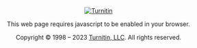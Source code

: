 

<!DOCTYPE html PUBLIC "-//W3C//DTD XHTML 1.0 Transitional//EN" "http://www.w3.org/TR/xhtml1/DTD/xhtml1-transitional.dtd">

<html lang="en" xml:lang="en" xmlns="http://www.w3.org/1999/xhtml">
<head>
<meta content="text/html; charset=utf-8" http-equiv="Content-Type"/>
<meta content="Turnitin, LLC" name="author"/>
<meta content="" name="keywords"/>
<meta content="" name="description"/>
<title>Turnitin</title>
<!-- Google Tag Manager -->
<script>(function(w,d,s,l,i){w[l]=w[l]||[];w[l].push({'gtm.start': new Date().getTime(),event:'gtm.js'});var f=d.getElementsByTagName(s)[0],j=d.createElement(s),dl=l!='dataLayer'?'&l='+l:'';j.async=true;j.src='https://www.googletagmanager.com/gtm.js?id='+i+dl;f.parentNode.insertBefore(j,f);})(window,document,'script','dataLayer','GTM-KZFSBQ4');</script>
<!-- End Google Tag Manager -->
<link href="/r/source/images/logos/company/turnitin-favicon.png" rel="icon"/>
<script type="text/javascript">
    window.NREUM||(NREUM={}),__nr_require=function(t,e,n){function r(n){if(!e[n]){var o=e[n]={exports:{}};t[n][0].call(o.exports,function(e){var o=t[n][1][e];return r(o||e)},o,o.exports)}return e[n].exports}if("function"==typeof __nr_require)return __nr_require;for(var o=0;o<n.length;o++)r(n[o]);return r}({1:[function(t,e,n){function r(t){try{s.console&&console.log(t)}catch(e){}}var o,i=t("ee"),a=t(21),s={};try{o=localStorage.getItem("__nr_flags").split(","),console&&"function"==typeof console.log&&(s.console=!0,o.indexOf("dev")!==-1&&(s.dev=!0),o.indexOf("nr_dev")!==-1&&(s.nrDev=!0))}catch(c){}s.nrDev&&i.on("internal-error",function(t){r(t.stack)}),s.dev&&i.on("fn-err",function(t,e,n){r(n.stack)}),s.dev&&(r("NR AGENT IN DEVELOPMENT MODE"),r("flags: "+a(s,function(t,e){return t}).join(", ")))},{}],2:[function(t,e,n){function r(t,e,n,r,s){try{l?l-=1:o(s||new UncaughtException(t,e,n),!0)}catch(f){try{i("ierr",[f,c.now(),!0])}catch(d){}}return"function"==typeof u&&u.apply(this,a(arguments))}function UncaughtException(t,e,n){this.message=t||"Uncaught error with no additional information",this.sourceURL=e,this.line=n}function o(t,e){var n=e?null:c.now();i("err",[t,n])}var i=t("handle"),a=t(22),s=t("ee"),c=t("loader"),f=t("gos"),u=window.onerror,d=!1,p="nr@seenError",l=0;c.features.err=!0,t(1),window.onerror=r;try{throw new Error}catch(h){"stack"in h&&(t(13),t(12),"addEventListener"in window&&t(6),c.xhrWrappable&&t(14),d=!0)}s.on("fn-start",function(t,e,n){d&&(l+=1)}),s.on("fn-err",function(t,e,n){d&&!n[p]&&(f(n,p,function(){return!0}),this.thrown=!0,o(n))}),s.on("fn-end",function(){d&&!this.thrown&&l>0&&(l-=1)}),s.on("internal-error",function(t){i("ierr",[t,c.now(),!0])})},{}],3:[function(t,e,n){t("loader").features.ins=!0},{}],4:[function(t,e,n){function r(){M++,N=y.hash,this[u]=g.now()}function o(){M--,y.hash!==N&&i(0,!0);var t=g.now();this[h]=~~this[h]+t-this[u],this[d]=t}function i(t,e){E.emit("newURL",[""+y,e])}function a(t,e){t.on(e,function(){this[e]=g.now()})}var s="-start",c="-end",f="-body",u="fn"+s,d="fn"+c,p="cb"+s,l="cb"+c,h="jsTime",m="fetch",v="addEventListener",w=window,y=w.location,g=t("loader");if(w[v]&&g.xhrWrappable){var b=t(10),x=t(11),E=t(8),O=t(6),P=t(13),R=t(7),T=t(14),L=t(9),j=t("ee"),S=j.get("tracer");t(15),g.features.spa=!0;var N,M=0;j.on(u,r),j.on(p,r),j.on(d,o),j.on(l,o),j.buffer([u,d,"xhr-done","xhr-resolved"]),O.buffer([u]),P.buffer(["setTimeout"+c,"clearTimeout"+s,u]),T.buffer([u,"new-xhr","send-xhr"+s]),R.buffer([m+s,m+"-done",m+f+s,m+f+c]),E.buffer(["newURL"]),b.buffer([u]),x.buffer(["propagate",p,l,"executor-err","resolve"+s]),S.buffer([u,"no-"+u]),L.buffer(["new-jsonp","cb-start","jsonp-error","jsonp-end"]),a(T,"send-xhr"+s),a(j,"xhr-resolved"),a(j,"xhr-done"),a(R,m+s),a(R,m+"-done"),a(L,"new-jsonp"),a(L,"jsonp-end"),a(L,"cb-start"),E.on("pushState-end",i),E.on("replaceState-end",i),w[v]("hashchange",i,!0),w[v]("load",i,!0),w[v]("popstate",function(){i(0,M>1)},!0)}},{}],5:[function(t,e,n){function r(t){}if(window.performance&&window.performance.timing&&window.performance.getEntriesByType){var o=t("ee"),i=t("handle"),a=t(13),s=t(12),c="learResourceTimings",f="addEventListener",u="resourcetimingbufferfull",d="bstResource",p="resource",l="-start",h="-end",m="fn"+l,v="fn"+h,w="bstTimer",y="pushState",g=t("loader");g.features.stn=!0,t(8);var b=NREUM.o.EV;o.on(m,function(t,e){var n=t[0];n instanceof b&&(this.bstStart=g.now())}),o.on(v,function(t,e){var n=t[0];n instanceof b&&i("bst",[n,e,this.bstStart,g.now()])}),a.on(m,function(t,e,n){this.bstStart=g.now(),this.bstType=n}),a.on(v,function(t,e){i(w,[e,this.bstStart,g.now(),this.bstType])}),s.on(m,function(){this.bstStart=g.now()}),s.on(v,function(t,e){i(w,[e,this.bstStart,g.now(),"requestAnimationFrame"])}),o.on(y+l,function(t){this.time=g.now(),this.startPath=location.pathname+location.hash}),o.on(y+h,function(t){i("bstHist",[location.pathname+location.hash,this.startPath,this.time])}),f in window.performance&&(window.performance["c"+c]?window.performance[f](u,function(t){i(d,[window.performance.getEntriesByType(p)]),window.performance["c"+c]()},!1):window.performance[f]("webkit"+u,function(t){i(d,[window.performance.getEntriesByType(p)]),window.performance["webkitC"+c]()},!1)),document[f]("scroll",r,{passive:!0}),document[f]("keypress",r,!1),document[f]("click",r,!1)}},{}],6:[function(t,e,n){function r(t){for(var e=t;e&&!e.hasOwnProperty(u);)e=Object.getPrototypeOf(e);e&&o(e)}function o(t){s.inPlace(t,[u,d],"-",i)}function i(t,e){return t[1]}var a=t("ee").get("events"),s=t(24)(a,!0),c=t("gos"),f=XMLHttpRequest,u="addEventListener",d="removeEventListener";e.exports=a,"getPrototypeOf"in Object?(r(document),r(window),r(f.prototype)):f.prototype.hasOwnProperty(u)&&(o(window),o(f.prototype)),a.on(u+"-start",function(t,e){var n=t[1],r=c(n,"nr@wrapped",function(){function t(){if("function"==typeof n.handleEvent)return n.handleEvent.apply(n,arguments)}var e={object:t,"function":n}[typeof n];return e?s(e,"fn-",null,e.name||"anonymous"):n});this.wrapped=t[1]=r}),a.on(d+"-start",function(t){t[1]=this.wrapped||t[1]})},{}],7:[function(t,e,n){function r(t,e,n){var r=t[e];"function"==typeof r&&(t[e]=function(){var t=r.apply(this,arguments);return o.emit(n+"start",arguments,t),t.then(function(e){return o.emit(n+"end",[null,e],t),e},function(e){throw o.emit(n+"end",[e],t),e})})}var o=t("ee").get("fetch"),i=t(21);e.exports=o;var a=window,s="fetch-",c=s+"body-",f=["arrayBuffer","blob","json","text","formData"],u=a.Request,d=a.Response,p=a.fetch,l="prototype";u&&d&&p&&(i(f,function(t,e){r(u[l],e,c),r(d[l],e,c)}),r(a,"fetch",s),o.on(s+"end",function(t,e){var n=this;if(e){var r=e.headers.get("content-length");null!==r&&(n.rxSize=r),o.emit(s+"done",[null,e],n)}else o.emit(s+"done",[t],n)}))},{}],8:[function(t,e,n){var r=t("ee").get("history"),o=t(24)(r);e.exports=r,o.inPlace(window.history,["pushState","replaceState"],"-")},{}],9:[function(t,e,n){function r(t){function e(){c.emit("jsonp-end",[],p),t.removeEventListener("load",e,!1),t.removeEventListener("error",n,!1)}function n(){c.emit("jsonp-error",[],p),c.emit("jsonp-end",[],p),t.removeEventListener("load",e,!1),t.removeEventListener("error",n,!1)}var r=t&&"string"==typeof t.nodeName&&"script"===t.nodeName.toLowerCase();if(r){var o="function"==typeof t.addEventListener;if(o){var a=i(t.src);if(a){var u=s(a),d="function"==typeof u.parent[u.key];if(d){var p={};f.inPlace(u.parent,[u.key],"cb-",p),t.addEventListener("load",e,!1),t.addEventListener("error",n,!1),c.emit("new-jsonp",[t.src],p)}}}}}function o(){return"addEventListener"in window}function i(t){var e=t.match(u);return e?e[1]:null}function a(t,e){var n=t.match(p),r=n[1],o=n[3];return o?a(o,e[r]):e[r]}function s(t){var e=t.match(d);return e&&e.length>=3?{key:e[2],parent:a(e[1],window)}:{key:t,parent:window}}var c=t("ee").get("jsonp"),f=t(24)(c);if(e.exports=c,o()){var u=/[?&](?:callback|cb)=([^&#]+)/,d=/(.*)\.([^.]+)/,p=/^(\w+)(\.|$)(.*)$/,l=["appendChild","insertBefore","replaceChild"];f.inPlace(HTMLElement.prototype,l,"dom-"),f.inPlace(HTMLHeadElement.prototype,l,"dom-"),f.inPlace(HTMLBodyElement.prototype,l,"dom-"),c.on("dom-start",function(t){r(t[0])})}},{}],10:[function(t,e,n){var r=t("ee").get("mutation"),o=t(24)(r),i=NREUM.o.MO;e.exports=r,i&&(window.MutationObserver=function(t){return this instanceof i?new i(o(t,"fn-")):i.apply(this,arguments)},MutationObserver.prototype=i.prototype)},{}],11:[function(t,e,n){function r(t){var e=a.context(),n=s(t,"executor-",e),r=new f(n);return a.context(r).getCtx=function(){return e},a.emit("new-promise",[r,e],e),r}function o(t,e){return e}var i=t(24),a=t("ee").get("promise"),s=i(a),c=t(21),f=NREUM.o.PR;e.exports=a,f&&(window.Promise=r,["all","race"].forEach(function(t){var e=f[t];f[t]=function(n){function r(t){return function(){a.emit("propagate",[null,!o],i),o=o||!t}}var o=!1;c(n,function(e,n){Promise.resolve(n).then(r("all"===t),r(!1))});var i=e.apply(f,arguments),s=f.resolve(i);return s}}),["resolve","reject"].forEach(function(t){var e=f[t];f[t]=function(t){var n=e.apply(f,arguments);return t!==n&&a.emit("propagate",[t,!0],n),n}}),f.prototype["catch"]=function(t){return this.then(null,t)},f.prototype=Object.create(f.prototype,{constructor:{value:r}}),c(Object.getOwnPropertyNames(f),function(t,e){try{r[e]=f[e]}catch(n){}}),a.on("executor-start",function(t){t[0]=s(t[0],"resolve-",this),t[1]=s(t[1],"resolve-",this)}),a.on("executor-err",function(t,e,n){t[1](n)}),s.inPlace(f.prototype,["then"],"then-",o),a.on("then-start",function(t,e){this.promise=e,t[0]=s(t[0],"cb-",this),t[1]=s(t[1],"cb-",this)}),a.on("then-end",function(t,e,n){this.nextPromise=n;var r=this.promise;a.emit("propagate",[r,!0],n)}),a.on("cb-end",function(t,e,n){a.emit("propagate",[n,!0],this.nextPromise)}),a.on("propagate",function(t,e,n){this.getCtx&&!e||(this.getCtx=function(){if(t instanceof Promise)var e=a.context(t);return e&&e.getCtx?e.getCtx():this})}),r.toString=function(){return""+f})},{}],12:[function(t,e,n){var r=t("ee").get("raf"),o=t(24)(r),i="equestAnimationFrame";e.exports=r,o.inPlace(window,["r"+i,"mozR"+i,"webkitR"+i,"msR"+i],"raf-"),r.on("raf-start",function(t){t[0]=o(t[0],"fn-")})},{}],13:[function(t,e,n){function r(t,e,n){t[0]=a(t[0],"fn-",null,n)}function o(t,e,n){this.method=n,this.timerDuration=isNaN(t[1])?0:+t[1],t[0]=a(t[0],"fn-",this,n)}var i=t("ee").get("timer"),a=t(24)(i),s="setTimeout",c="setInterval",f="clearTimeout",u="-start",d="-";e.exports=i,a.inPlace(window,[s,"setImmediate"],s+d),a.inPlace(window,[c],c+d),a.inPlace(window,[f,"clearImmediate"],f+d),i.on(c+u,r),i.on(s+u,o)},{}],14:[function(t,e,n){function r(t,e){d.inPlace(e,["onreadystatechange"],"fn-",s)}function o(){var t=this,e=u.context(t);t.readyState>3&&!e.resolved&&(e.resolved=!0,u.emit("xhr-resolved",[],t)),d.inPlace(t,y,"fn-",s)}function i(t){g.push(t),h&&(x?x.then(a):v?v(a):(E=-E,O.data=E))}function a(){for(var t=0;t<g.length;t++)r([],g[t]);g.length&&(g=[])}function s(t,e){return e}function c(t,e){for(var n in t)e[n]=t[n];return e}t(6);var f=t("ee"),u=f.get("xhr"),d=t(24)(u),p=NREUM.o,l=p.XHR,h=p.MO,m=p.PR,v=p.SI,w="readystatechange",y=["onload","onerror","onabort","onloadstart","onloadend","onprogress","ontimeout"],g=[];e.exports=u;var b=window.XMLHttpRequest=function(t){var e=new l(t);try{u.emit("new-xhr",[e],e),e.addEventListener(w,o,!1)}catch(n){try{u.emit("internal-error",[n])}catch(r){}}return e};if(c(l,b),b.prototype=l.prototype,d.inPlace(b.prototype,["open","send"],"-xhr-",s),u.on("send-xhr-start",function(t,e){r(t,e),i(e)}),u.on("open-xhr-start",r),h){var x=m&&m.resolve();if(!v&&!m){var E=1,O=document.createTextNode(E);new h(a).observe(O,{characterData:!0})}}else f.on("fn-end",function(t){t[0]&&t[0].type===w||a()})},{}],15:[function(t,e,n){function r(t){var e=this.params,n=this.metrics;if(!this.ended){this.ended=!0;for(var r=0;r<d;r++)t.removeEventListener(u[r],this.listener,!1);if(!e.aborted){if(n.duration=a.now()-this.startTime,4===t.readyState){e.status=t.status;var i=o(t,this.lastSize);if(i&&(n.rxSize=i),this.sameOrigin){var c=t.getResponseHeader("X-NewRelic-App-Data");c&&(e.cat=c.split(", ").pop())}}else e.status=0;n.cbTime=this.cbTime,f.emit("xhr-done",[t],t),s("xhr",[e,n,this.startTime])}}}function o(t,e){var n=t.responseType;if("json"===n&&null!==e)return e;var r="arraybuffer"===n||"blob"===n||"json"===n?t.response:t.responseText;return h(r)}function i(t,e){var n=c(e),r=t.params;r.host=n.hostname+":"+n.port,r.pathname=n.pathname,t.sameOrigin=n.sameOrigin}var a=t("loader");if(a.xhrWrappable){var s=t("handle"),c=t(16),f=t("ee"),u=["load","error","abort","timeout"],d=u.length,p=t("id"),l=t(19),h=t(18),m=window.XMLHttpRequest;a.features.xhr=!0,t(14),f.on("new-xhr",function(t){var e=this;e.totalCbs=0,e.called=0,e.cbTime=0,e.end=r,e.ended=!1,e.xhrGuids={},e.lastSize=null,l&&(l>34||l<10)||window.opera||t.addEventListener("progress",function(t){e.lastSize=t.loaded},!1)}),f.on("open-xhr-start",function(t){this.params={method:t[0]},i(this,t[1]),this.metrics={}}),f.on("open-xhr-end",function(t,e){"loader_config"in NREUM&&"xpid"in NREUM.loader_config&&this.sameOrigin&&e.setRequestHeader("X-NewRelic-ID",NREUM.loader_config.xpid)}),f.on("send-xhr-start",function(t,e){var n=this.metrics,r=t[0],o=this;if(n&&r){var i=h(r);i&&(n.txSize=i)}this.startTime=a.now(),this.listener=function(t){try{"abort"===t.type&&(o.params.aborted=!0),("load"!==t.type||o.called===o.totalCbs&&(o.onloadCalled||"function"!=typeof e.onload))&&o.end(e)}catch(n){try{f.emit("internal-error",[n])}catch(r){}}};for(var s=0;s<d;s++)e.addEventListener(u[s],this.listener,!1)}),f.on("xhr-cb-time",function(t,e,n){this.cbTime+=t,e?this.onloadCalled=!0:this.called+=1,this.called!==this.totalCbs||!this.onloadCalled&&"function"==typeof n.onload||this.end(n)}),f.on("xhr-load-added",function(t,e){var n=""+p(t)+!!e;this.xhrGuids&&!this.xhrGuids[n]&&(this.xhrGuids[n]=!0,this.totalCbs+=1)}),f.on("xhr-load-removed",function(t,e){var n=""+p(t)+!!e;this.xhrGuids&&this.xhrGuids[n]&&(delete this.xhrGuids[n],this.totalCbs-=1)}),f.on("addEventListener-end",function(t,e){e instanceof m&&"load"===t[0]&&f.emit("xhr-load-added",[t[1],t[2]],e)}),f.on("removeEventListener-end",function(t,e){e instanceof m&&"load"===t[0]&&f.emit("xhr-load-removed",[t[1],t[2]],e)}),f.on("fn-start",function(t,e,n){e instanceof m&&("onload"===n&&(this.onload=!0),("load"===(t[0]&&t[0].type)||this.onload)&&(this.xhrCbStart=a.now()))}),f.on("fn-end",function(t,e){this.xhrCbStart&&f.emit("xhr-cb-time",[a.now()-this.xhrCbStart,this.onload,e],e)})}},{}],16:[function(t,e,n){e.exports=function(t){var e=document.createElement("a"),n=window.location,r={};e.href=t,r.port=e.port;var o=e.href.split("://");!r.port&&o[1]&&(r.port=o[1].split("/")[0].split("@").pop().split(":")[1]),r.port&&"0"!==r.port||(r.port="https"===o[0]?"443":"80"),r.hostname=e.hostname||n.hostname,r.pathname=e.pathname,r.protocol=o[0],"/"!==r.pathname.charAt(0)&&(r.pathname="/"+r.pathname);var i=!e.protocol||":"===e.protocol||e.protocol===n.protocol,a=e.hostname===document.domain&&e.port===n.port;return r.sameOrigin=i&&(!e.hostname||a),r}},{}],17:[function(t,e,n){function r(){}function o(t,e,n){return function(){return i(t,[f.now()].concat(s(arguments)),e?null:this,n),e?void 0:this}}var i=t("handle"),a=t(21),s=t(22),c=t("ee").get("tracer"),f=t("loader"),u=NREUM;"undefined"==typeof window.newrelic&&(newrelic=u);var d=["setPageViewName","setCustomAttribute","setErrorHandler","finished","addToTrace","inlineHit","addRelease"],p="api-",l=p+"ixn-";a(d,function(t,e){u[e]=o(p+e,!0,"api")}),u.addPageAction=o(p+"addPageAction",!0),u.setCurrentRouteName=o(p+"routeName",!0),e.exports=newrelic,u.interaction=function(){return(new r).get()};var h=r.prototype={createTracer:function(t,e){var n={},r=this,o="function"==typeof e;return i(l+"tracer",[f.now(),t,n],r),function(){if(c.emit((o?"":"no-")+"fn-start",[f.now(),r,o],n),o)try{return e.apply(this,arguments)}catch(t){throw c.emit("fn-err",[arguments,this,t],n),t}finally{c.emit("fn-end",[f.now()],n)}}}};a("actionText,setName,setAttribute,save,ignore,onEnd,getContext,end,get".split(","),function(t,e){h[e]=o(l+e)}),newrelic.noticeError=function(t,e){"string"==typeof t&&(t=new Error(t)),i("err",[t,f.now(),!1,e])}},{}],18:[function(t,e,n){e.exports=function(t){if("string"==typeof t&&t.length)return t.length;if("object"==typeof t){if("undefined"!=typeof ArrayBuffer&&t instanceof ArrayBuffer&&t.byteLength)return t.byteLength;if("undefined"!=typeof Blob&&t instanceof Blob&&t.size)return t.size;if(!("undefined"!=typeof FormData&&t instanceof FormData))try{return JSON.stringify(t).length}catch(e){return}}}},{}],19:[function(t,e,n){var r=0,o=navigator.userAgent.match(/Firefox[\/\s](\d+\.\d+)/);o&&(r=+o[1]),e.exports=r},{}],20:[function(t,e,n){function r(t,e){if(!o)return!1;if(t!==o)return!1;if(!e)return!0;if(!i)return!1;for(var n=i.split("."),r=e.split("."),a=0;a<r.length;a++)if(r[a]!==n[a])return!1;return!0}var o=null,i=null,a=/Version\/(\S+)\s+Safari/;if(navigator.userAgent){var s=navigator.userAgent,c=s.match(a);c&&s.indexOf("Chrome")===-1&&s.indexOf("Chromium")===-1&&(o="Safari",i=c[1])}e.exports={agent:o,version:i,match:r}},{}],21:[function(t,e,n){function r(t,e){var n=[],r="",i=0;for(r in t)o.call(t,r)&&(n[i]=e(r,t[r]),i+=1);return n}var o=Object.prototype.hasOwnProperty;e.exports=r},{}],22:[function(t,e,n){function r(t,e,n){e||(e=0),"undefined"==typeof n&&(n=t?t.length:0);for(var r=-1,o=n-e||0,i=Array(o<0?0:o);++r<o;)i[r]=t[e+r];return i}e.exports=r},{}],23:[function(t,e,n){e.exports={exists:"undefined"!=typeof window.performance&&window.performance.timing&&"undefined"!=typeof window.performance.timing.navigationStart}},{}],24:[function(t,e,n){function r(t){return!(t&&t instanceof Function&&t.apply&&!t[a])}var o=t("ee"),i=t(22),a="nr@original",s=Object.prototype.hasOwnProperty,c=!1;e.exports=function(t,e){function n(t,e,n,o){function nrWrapper(){var r,a,s,c;try{a=this,r=i(arguments),s="function"==typeof n?n(r,a):n||{}}catch(f){p([f,"",[r,a,o],s])}u(e+"start",[r,a,o],s);try{return c=t.apply(a,r)}catch(d){throw u(e+"err",[r,a,d],s),d}finally{u(e+"end",[r,a,c],s)}}return r(t)?t:(e||(e=""),nrWrapper[a]=t,d(t,nrWrapper),nrWrapper)}function f(t,e,o,i){o||(o="");var a,s,c,f="-"===o.charAt(0);for(c=0;c<e.length;c++)s=e[c],a=t[s],r(a)||(t[s]=n(a,f?s+o:o,i,s))}function u(n,r,o){if(!c||e){var i=c;c=!0;try{t.emit(n,r,o,e)}catch(a){p([a,n,r,o])}c=i}}function d(t,e){if(Object.defineProperty&&Object.keys)try{var n=Object.keys(t);return n.forEach(function(n){Object.defineProperty(e,n,{get:function(){return t[n]},set:function(e){return t[n]=e,e}})}),e}catch(r){p([r])}for(var o in t)s.call(t,o)&&(e[o]=t[o]);return e}function p(e){try{t.emit("internal-error",e)}catch(n){}}return t||(t=o),n.inPlace=f,n.flag=a,n}},{}],ee:[function(t,e,n){function r(){}function o(t){function e(t){return t&&t instanceof r?t:t?c(t,s,i):i()}function n(n,r,o,i){if(!p.aborted||i){t&&t(n,r,o);for(var a=e(o),s=m(n),c=s.length,f=0;f<c;f++)s[f].apply(a,r);var d=u[g[n]];return d&&d.push([b,n,r,a]),a}}function l(t,e){y[t]=m(t).concat(e)}function h(t,e){var n=y[t];if(n)for(var r=0;r<n.length;r++)n[r]===e&&n.splice(r,1)}function m(t){return y[t]||[]}function v(t){return d[t]=d[t]||o(n)}function w(t,e){f(t,function(t,n){e=e||"feature",g[n]=e,e in u||(u[e]=[])})}var y={},g={},b={on:l,addEventListener:l,removeEventListener:h,emit:n,get:v,listeners:m,context:e,buffer:w,abort:a,aborted:!1};return b}function i(){return new r}function a(){(u.api||u.feature)&&(p.aborted=!0,u=p.backlog={})}var s="nr@context",c=t("gos"),f=t(21),u={},d={},p=e.exports=o();p.backlog=u},{}],gos:[function(t,e,n){function r(t,e,n){if(o.call(t,e))return t[e];var r=n();if(Object.defineProperty&&Object.keys)try{return Object.defineProperty(t,e,{value:r,writable:!0,enumerable:!1}),r}catch(i){}return t[e]=r,r}var o=Object.prototype.hasOwnProperty;e.exports=r},{}],handle:[function(t,e,n){function r(t,e,n,r){o.buffer([t],r),o.emit(t,e,n)}var o=t("ee").get("handle");e.exports=r,r.ee=o},{}],id:[function(t,e,n){function r(t){var e=typeof t;return!t||"object"!==e&&"function"!==e?-1:t===window?0:a(t,i,function(){return o++})}var o=1,i="nr@id",a=t("gos");e.exports=r},{}],loader:[function(t,e,n){function r(){if(!E++){var t=x.info=NREUM.info,e=l.getElementsByTagName("script")[0];if(setTimeout(u.abort,3e4),!(t&&t.licenseKey&&t.applicationID&&e))return u.abort();f(g,function(e,n){t[e]||(t[e]=n)}),c("mark",["onload",a()+x.offset],null,"api");var n=l.createElement("script");n.src="https://"+t.agent,e.parentNode.insertBefore(n,e)}}function o(){"complete"===l.readyState&&i()}function i(){c("mark",["domContent",a()+x.offset],null,"api")}function a(){return O.exists&&performance.now?Math.round(performance.now()):(s=Math.max((new Date).getTime(),s))-x.offset}var s=(new Date).getTime(),c=t("handle"),f=t(21),u=t("ee"),d=t(20),p=window,l=p.document,h="addEventListener",m="attachEvent",v=p.XMLHttpRequest,w=v&&v.prototype;NREUM.o={ST:setTimeout,SI:p.setImmediate,CT:clearTimeout,XHR:v,REQ:p.Request,EV:p.Event,PR:p.Promise,MO:p.MutationObserver};var y=""+location,g={beacon:"bam.nr-data.net",errorBeacon:"bam.nr-data.net",agent:"js-agent.newrelic.com/nr-spa-1118.min.js"},b=v&&w&&w[h]&&!/CriOS/.test(navigator.userAgent),x=e.exports={offset:s,now:a,origin:y,features:{},xhrWrappable:b,userAgent:d};t(17),l[h]?(l[h]("DOMContentLoaded",i,!1),p[h]("load",r,!1)):(l[m]("onreadystatechange",o),p[m]("onload",r)),c("mark",["firstbyte",s],null,"api");var E=0,O=t(23)},{}]},{},["loader",2,15,5,3,4]);
    ;NREUM.info={beacon:"bam.nr-data.net",errorBeacon:"bam.nr-data.net",licenseKey:"56a7605095",applicationID:"282479739",sa:1}
</script>
<script type="text/javascript">

    window.getQueryParam = function (name) {
        var results = new RegExp('[\?&]' + name + '=([^&#]*)').exec(window.location.search);
        return (results !== null) ? results[1] || 0 : false;
    };

    var environment = 'development';
    if (window.location.hostname.indexOf('sandbox') !== -1) {
        environment = 'sandbox';
    } else if (window.location.hostname.indexOf('sprint') !== -1) {
        environment = 'sprint';
    } else if (window.location.hostname.indexOf('turnitinuk.com') !== -1) {
        environment = 'production_uk';
    } else if (window.location.hostname.indexOf('turnitin.us.com') !== -1) {
        environment = 'production';
    }

    window.addNewRelicEvent = function (name, attributes = {}) {

        // Set some global attributes to apply to all NR events
        attributes.environment = environment;
        attributes.language = window.getQueryParam('lang');

        newrelic.addPageAction(name, attributes);
    };

</script>
<link href="/r/build/css/tii/199a5c9fb1778bc5cfef0d515b452a28cb_tii_core.css" media="all" rel="stylesheet" type="text/css"/>
<link href="/r/build/css/tii/b384feb3ef42d96072ab2833cb82ef21cb_tii_cms_logged_out.css" media="all" rel="stylesheet" type="text/css"/>
<script src="/r/build/jsloc/f5302ba9830fca1fd7c0a909934678d0cb_en_us.js" type="text/javascript"></script>
<script>
    var curr_lang = 'en_us';
</script>
<script src="/r/build/js/tii/5bca98ed88998c9829facb03344b6962cb_jquery-1.7.2.js" type="text/javascript"></script>
<script src="/r/build/js/tii/4d2f2c3cbf9401691a7eecf6ce8d1884cb_tii_login.js" type="text/javascript"></script>
<script type="text/javascript">
    IP.control.FieldValidator.OverrideValidationProfiles = {
        email: {
            validateEvent: 'change'
        },
        password: {
            validateEvent: 'change'
        }
    };
</script>
</head>
<body class="saBody">
<!-- Google Tag Manager (noscript) -->
<noscript><iframe height="0" src="https://www.googletagmanager.com/ns.html?id=GTM-KZFSBQ4" style="display:none;visibility:hidden" width="0"></iframe></noscript>
<!-- End Google Tag Manager (noscript) -->
<div align="center">
<div class="saPageContent">
<form accept-charset="utf-8" class="__validate" method="POST" name="FormName"><input name="javascript_enabled" type="hidden" value="0"/>
<div class="saLogo">
<a href="http://www.turnitin.us.com"><img alt="Turnitin" border="0" src="/r/build/images/logos/product/a94bbc48292e3b6e54b776e608d10ad5cb_turnitin-login-page-logo-2022.png"/></a><br/>
</div>
<div style="clear:both"></div>
<div class="noscript">
<div class="ibox_form">
<div class="ibox_form_body">
<p>
                            This web page requires javascript to be enabled in your browser.
                            <br/>
</p>
</div>
</div>
</div>
<div id="ibox_form" style="text-align:left;display:none;">
<div class="saFormHeaderProd">Log in to Turnitin</div>
<div class="ip_forms" id="ibox_form_body">
<div class="ip_form_row">
<label for="email">Email address </label>
<div class="ip_text_field">
<div class="ip_valid_inidicator">
<input class="__required __validateProfile:email" id="email" name="email" size="20" tabindex="3" type="text" value="">
</input></div>
</div>
</div>
<div class="ip_form_row">
<label for="password">Password</label>
<div class="ip_text_field">
<div class="ip_valid_inidicator">
<input class="__required" id="password" name="user_password" size="20" tabindex="3" type="password" value=""/>
</div>
</div>
</div>
<!-- SUBMIT BUTTON -->
<div class="saSubmit" style="padding-top: .5em; padding-left: 0;">
<noscript><input name="javascript_off" type="hidden" value="1"/></noscript>
<input class="submit" name="submit" tabindex="4" type="submit" value="Log in"/>
<div class="sso-divider">
<span>or</span>
</div>
<div class="sso-buttons">
<a align="right" href="https://tii-connect-california.turnitin.us.com/sso/oauth/google/start?service=TFS&amp;lang=en_us"><img alt="Log in with Google" src="/r/build/images/new_dynamic/fe5dc33c0da6e55e0c88930f793bb4cdcb_google_sso_207x46.png"/></a>
<a align="right" href="https://tii-connect-california.turnitin.us.com/sso/oauth/clever/start?service=TFS"><img alt="Log in with Clever" src="/r/build/images/new_dynamic/b64b407c29c1ce656c4f219276c44011cb_clever_login_207x46.png"/></a>
</div>
<div class="clear"></div>
</div>
<p>Forgotten your password? <a href="/password_reset1.asp?r=67.3534343581103&amp;svr=6&amp;session-id=&amp;lang=en_us&amp;" tabindex="3" title="">Click here.</a><br/>
                    Need more help? <a href="https://help.turnitin.us.com/feedback-studio/trouble-logging-in.htm" tabindex="3" title="">Click here.</a></p>
<p style="margin: 2em 0;"><span style="font-weight: bold; font-size: 18px;">New user?</span> <a href="/newuser_type.asp?r=67.3534343581103&amp;svr=6&amp;session-id=&amp;lang=en_us&amp;" tabindex="3" title="">Click here.</a></p>
<p style="padding-top: .5em; margin-bottom: 0;"><a href="https://help.turnitin.us.com/Privacy_and_Security/Privacy_and_Security.htm" tabindex="3" title="">Privacy Policy</a></p>
<p>We take your privacy very seriously. We do not share your details for marketing purposes with any external companies. Your information may only be shared with our third party partners so that we may offer our service.</p>
</div>
</div>
<div class="saSubmit">
</div>
<div class="saFooter">
<div style="margin-top: 5px; text-align: center;">Copyright © 1998 – 2023 <a href="http://www.turnitin.us.com" target="_blank">Turnitin, LLC</a>. All rights reserved.</div>
</div>
<br/>
</form>
</div>
</div>
<script>
    jQuery(document).ready(
        function($) {
            $("#ibox_form").css("display", "block");
            $(".noscript").css("display", "none");

            try {
                var fpPromise = import("/r/build/js/tii/1dc0524e24cc01f176e3cec8bd0af1e1cb_gb_fp.js").then(FingerprintJS => FingerprintJS.load());
                fpPromise.then(fp => fp.get()).then(result => {
                    $("form[name='FormName']").append('<input name="browser_fp" type="hidden" value="'+result.visitorId+'" />');
                });
            } catch (e) {
                console.error(e);
            }

            $("form[name='FormName'] input[name='email']").focus();
            $("form[name='FormName']").submit(function(event) {

                if ($("input[name='login_id']").length !== 1 && $("input[name='login_token']").length !== 1) {
                    $("form[name='FormName']").append('<input name="login_id" type="hidden" value="BE2C5508-6404-11EE-8262-083F87B47C9D" />');
                    $("form[name='FormName']").append('<input name="login_token" type="hidden" value="57e0252a19fac7d3b949a7a00a3d029a023d1fd7" />');
                }

                var recaptcha = document.getElementById("g-recaptcha-response");
                if (recaptcha && recaptcha.value == "") {
                    var formIsValid = IP.control.AutoValidator.getFormValidator(document.FormName).isValid();
                    if (formIsValid) {
                        alert("You must check the box that proves you're not a robot.");
                        event.preventDefault();
                        return false;
                    }
                } else if (localStorage) {
                    localStorage.setItem("login.start", new Date().getTime().toString());
                }
            });
        }
    );
</script>
</body>
</html>
